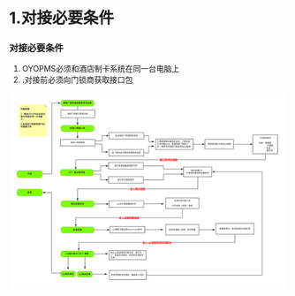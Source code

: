 # 1.对接必要条件

### 对接必要条件

1.  OYOPMS必须和酒店制卡系统在同一台电脑上
2. .对接前必须向门锁商获取接口包

![](../../.gitbook/assets/image%20%2810%29.png)

